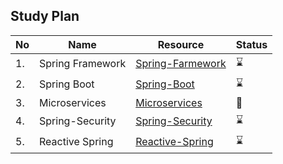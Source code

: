 
## Study Plan

|No|Name|Resource|Status|
|---|----|---|---|
|1.|Spring Framework|[Spring-Farmework](https://github.com/abbos0123/Computer-Science-Books/tree/main/Spring/Spring-Framework)|:hourglass:|
|2.|Spring Boot|[Spring-Boot](https://github.com/abbos0123/Computer-Science-Books/tree/main/Spring/Spring-Boot)|:hourglass:|
|3.|Microservices|[Microservices](https://github.com/abbos0123/Computer-Science-Books/tree/main/Spring/Microservices)|:book:|
|4.|Spring-Security|[Spring-Security](https://github.com/abbos0123/Computer-Science-Books/tree/main/Spring/Spring-Security)|:hourglass:|
|5.|Reactive Spring|[Reactive-Spring](https://github.com/abbos0123/Computer-Science-Books/tree/main/Spring/Reactive-Spring)|:hourglass:|
